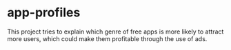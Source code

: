 # app-profiles
This project tries to explain which genre of free apps is more likely to attract more users, which could make them profitable through the use of ads.
